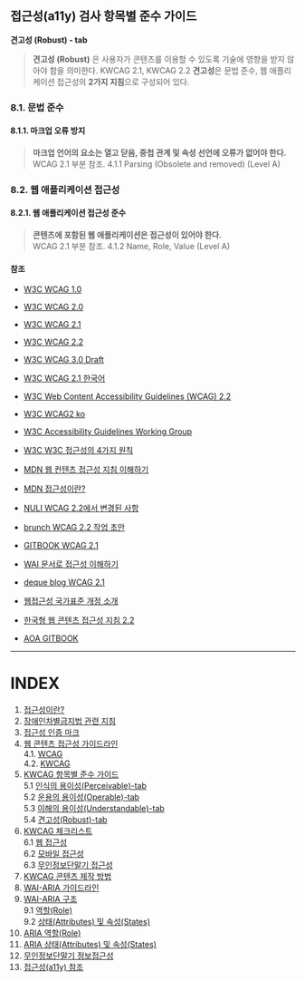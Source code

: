 ## 접근성(a11y) 검사 항목별 준수 가이드

**견고성 (Robust) - tab**
>**견고성 (Robust)** 은 사용자가 콘텐츠를 이용할 수 있도록 기술에 영향을 받지 않아야 함을 의미한다.
KWCAG 2.1, KWCAG 2.2 **견고성**은 문법 준수, 웹 애플리케이션 접근성의 **2가지 지침**으로 구성되어 있다. 

### 8.1. 문법 준수

#### 8.1.1. 마크업 오류 방지
>**마크업 언어의 요소는 열고 닫음, 중첩 관계 및 속성 선언에 오류가 없어야 한다.**   
WCAG 2.1 부분 참조.
4.1.1 Parsing (Obsolete and removed) (Level A)

### 8.2. 웹 애플리케이션 접근성

#### 8.2.1. 웹 애플리케이션 접근성 준수
>**콘텐츠에 포함된 웹 애플리케이션은 접근성이 있어야 한다.**   
WCAG 2.1 부분 참조.
4.1.2 Name, Role, Value (Level A)


#### 참조
- [W3C WCAG 1.0](https://www.w3.org/TR/WCAG10/)
- [W3C WCAG 2.0](https://www.w3.org/TR/WCAG20/)
- [W3C WCAG 2.1](https://www.w3.org/TR/WCAG21/)
- [W3C WCAG 2.2](https://www.w3.org/TR/WCAG22/)
- [W3C WCAG 3.0 Draft](https://www.w3.org/TR/2021/WD-wcag-3.0-20210121/)
- [W3C WCAG 2.1 한국어](http://www.kwacc.or.kr/WAI/wcag21/)
- [W3C Web Content Accessibility Guidelines (WCAG) 2.2](https://www.w3.org/TR/WCAG22/)
- [W3C WCAG2 ko](https://www.w3.org/WAI/standards-guidelines/ko#wcag2)
- [W3C Accessibility Guidelines Working Group](https://www.w3.org/WAI/GL/)
- [W3C W3C 접근성의 4가지 원칙](https://www.w3.org/TR/UNDERSTANDING-WCAG20/intro.html#introduction-fourprincs-head)
- [MDN 웹 컨텐츠 접근성 지침 이해하기](https://developer.mozilla.org/ko/docs/Web/Accessibility/Understanding_WCAG)
- [MDN 접근성이란?](https://developer.mozilla.org/ko/docs/Learn/Accessibility/What_is_accessibility#accessibility_guidelines_and_the_law)
- [NULI WCAG 2.2에서 변경된 사항](https://nuli.navercorp.com/community/article/1133181)
- [brunch WCAG 2.2 작업 초안](https://brunch.co.kr/@snclab/55)
- [GITBOOK WCAG 2.1](https://a11y.gitbook.io/wcag/international-standards)
- [WAI 문서로 접근성 이해하기](https://iyu88.github.io//a11y/2023/12/24/web-accessibility-1.html)
- [deque blog WCAG 2.1](https://www.deque.com/blog/wcag-2-1-what-is-next-for-accessibility-guidelines/)
- [웹접근성 국가표준 개정 소개](https://seculayerlab.tistory.com/m/48)

- [한국형 웹 콘텐츠 접근성 지침 2.2](https://www.samsungfashion.com/webacc.do)
- [AOA GITBOOK](https://aoa.gitbook.io/skymimo/undefined)

---
# INDEX
1. [접근성이란?](01-a11yStart/start.md) 
2. [장애인차별금지법 관련 지침](02-a11yGuideline/guideline.md) 
3. [접근성 인증 마크](03-a11yMark/mark.md) 
4. [웹 콘텐츠 접근성 가이드라인](04-a11yCag/wcag.md)   
   4.1. [WCAG](04-a11yCag/wcag.md)   
   4.2. [KWCAG](04-a11yCag/kwcag.md)   
5. [KWCAG 항목별 준수 가이드](05-a11yCagGuide/perceivable.md)   
   5.1 [인식의 용이성(Perceivable)-tab](05-a11yCagGuide/perceivable.md)   
   5.2 [운용의 용이성(Operable)-tab](05-a11yCagGuide/operable.md)   
   5.3 [이해의 용이성(Understandable)-tab](05-a11yCagGuide/understandable.md)   
   5.4 [견고성(Robust)-tab](05-a11yCagGuide/robust.md)   
6. [KWCAG 체크리스트](06-a11yCheck/web.md)   
   6.1 [웹 접근성](06-a11yCheck/web.md)   
   6.2 [모바일 접근성](06-a11yCheck/mobile.md)   
   6.3 [무인정보단말기 접근성](06-a11yCheck/kiosk.md)   
7. [KWCAG 콘텐츠 제작 방법](07-a11yDevelop/develop.md)   
8. [WAI-ARIA 가이드라인](08-a11yAriaGuide/ariaguide.md)   
9. [WAI-ARIA 구조](09-a11yAria/role.md)   
   9.1 [역할(Role)](09-a11yAria/role.md)   
   9.2 [상태(Attributes) 및 속성(States)](09-a11yAria/states.md)   
10. [ARIA 역할(Role)](10-a11yRole/01-alert.md)   
11. [ARIA 상태(Attributes) 및 속성(States)](11-a11yAria/01-activedescendant.md)   
12. [무인정보단말기 정보접근성](12-a11yKiosk/kioska11y.md)   
13. [접근성(a11y) 참조](13-a11yBookmark/bookmark.md)  